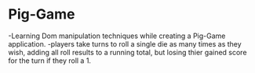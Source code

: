 # Pig-Game

-Learning Dom manipulation techniques while creating a Pig-Game application.
-players take turns to roll a single die as many times as they wish, adding all roll results to a running total, but losing thier gained score for the turn if they roll a 1.

